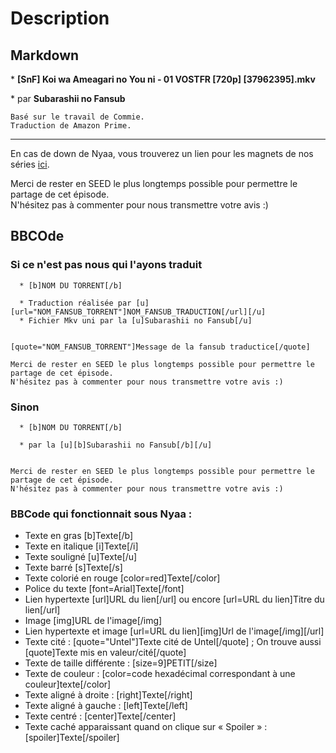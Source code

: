 # Description

## Markdown


 \* **[SnF] Koi wa Ameagari no You ni - 01 VOSTFR [720p] [37962395].mkv**  
  
 \* par **Subarashii no Fansub**

```
Basé sur le travail de Commie.  
Traduction de Amazon Prime.  
```

***
En cas de down de Nyaa, vous trouverez un lien pour les magnets de nos séries [ici](https://subarashii-no-fansub.github.io/magnet.txt).

Merci de rester en SEED le plus longtemps possible pour permettre le partage de cet épisode.  
N'hésitez pas à commenter pour nous transmettre votre avis :)

## BBCOde

### Si ce n'est pas nous qui l'ayons traduit

```
  * [b]NOM DU TORRENT[/b]

  * Traduction réalisée par [u][url="NOM_FANSUB_TORRENT"]NOM_FANSUB_TRADUCTION[/url][/u]
  * Fichier Mkv uni par la [u]Subarashii no Fansub[/u]


[quote="NOM_FANSUB_TORRENT"]Message de la fansub traductice[/quote]

Merci de rester en SEED le plus longtemps possible pour permettre le partage de cet épisode.
N'hésitez pas à commenter pour nous transmettre votre avis :)
```

### Sinon

```
  * [b]NOM DU TORRENT[/b]

  * par la [u][b]Subarashii no Fansub[/b][/u]


Merci de rester en SEED le plus longtemps possible pour permettre le partage de cet épisode.
N'hésitez pas à commenter pour nous transmettre votre avis :)
```

### BBCode qui fonctionnait sous Nyaa :

+ Texte en gras 	[b]Texte[/b]
+ Texte en italique 	[i]Texte[/i]
+ Texte souligné 	[u]Texte[/u]
+ Texte barré 	[s]Texte[/s]
+ Texte colorié en rouge 	[color=red]Texte[/color]
+ Police du texte 	[font=Arial]Texte[/font]
+ Lien hypertexte 	[url]URL du lien[/url] ou encore [url=URL du lien]Titre du lien[/url]
+ Image 	[img]URL de l'image[/img] 	
+ Lien hypertexte et image 	[url=URL du lien][img]Url de l'image[/img][/url] 	
+ Texte cité : [quote="Untel"]Texte cité de Untel[/quote] ; On trouve aussi [quote]Texte mis en valeur/cité[/quote]
+ Texte de taille différente : [size=9]PETIT[/size]
+ Texte de couleur : [color=code hexadécimal correspondant à une couleur]texte[/color]
+ Texte aligné à droite : [right]Texte[/right]
+ Texte aligné à gauche : [left]Texte[/left]
+ Texte centré : [center]Texte[/center]
+ Texte caché apparaissant quand on clique sur « Spoiler » : [spoiler]Texte[/spoiler]
